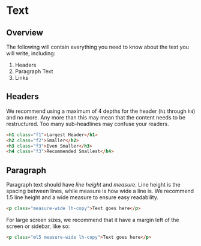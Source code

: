 # Text

## Overview

The following will contain everything you need to know about the
text you will write, including:

  1. Headers
  2. Paragraph Text
  3. Links

## Headers

We recommend using a maximum of 4 depths for the header (`h1` through `h4`)
and no more. Any more than this may mean that the content needs to be restructured.
Too many sub-headlines may confuse your readers.

```html
<h1 class="f1">Largest Header</h1>
<h2 class="f2">Smaller</h2>
<h3 class="f3">Even Smaller</h3>
<h4 class="f3">Recommended Smallest</h4>
```

## Paragraph

Paragraph text should have _line height_ and _measure_. Line height is the
spacing between lines, while measure is how wide a line is. We recommend
1.5 line height and a wide measure to ensure easy readability.

```html
<p class="measure-wide lh-copy">Text goes here</p>
```

For large screen sizes, we recommend that it have a margin left of the screen
or sidebar, like so:

```html
<p class="ml5 measure-wide lh-copy">Text goes here</p>
```

